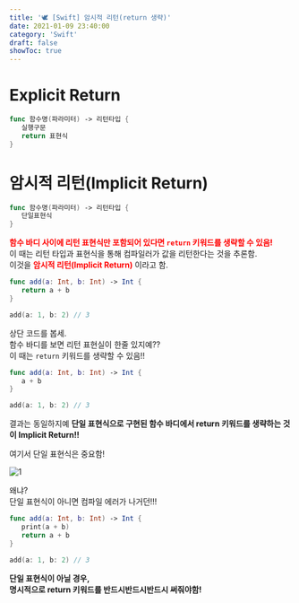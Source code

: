 ```yaml
---
title: '🕊 [Swift] 암시적 리턴(return 생략)'
date: 2021-01-09 23:40:00
category: 'Swift'
draft: false
showToc: true
---
```


# Explicit Return

```swift
func 함수명(파라미터) -> 리턴타입 {
   실행구문
   return 표현식
}
```

# 암시적 리턴(Implicit Return)

```swift
func 함수명(파라미터) -> 리턴타입 {
   단일표현식
}
```

<span style="color: red;">**함수 바디 사이에 리턴 표현식만 포함되어 있다면 `return` 키워드를 생략할 수 있음!**</span>  
이 때는 리턴 타입과 표현식을 통해 컴파일러가 값을 리턴한다는 것을 추론함.  
이것을 <span style="color: red;">**암시적 리턴(Implicit Return)**</span> 이라고 함.

```swift
func add(a: Int, b: Int) -> Int {
   return a + b
}

add(a: 1, b: 2) // 3
```

상단 코드를 봅세.  
함수 바디를 보면 리턴 표현실이 한줄 있지예??  
이 때는 `return` 키워드를 생략할 수 있음!!

```swift
func add(a: Int, b: Int) -> Int {
   a + b
}

add(a: 1, b: 2) // 3
```

결과는 동일하지예
**단일 표현식으로 구현된 함수 바디에서 return 키워드를 생략하는 것이 Implicit Return!!**

여기서 단일 표현식은 중요함!

![1](https://user-images.githubusercontent.com/55340876/110240757-bdb97c00-7f90-11eb-9135-f58b06ab1789.png)

왜냐?  
단일 표현식이 아니면 컴파일 에러가 나거던!!!

```swift
func add(a: Int, b: Int) -> Int {
   print(a + b)
   return a + b
}

add(a: 1, b: 2) // 3
```

**단일 표현식이 아닐 경우,  
명시적으로 return 키워드를 반드시반드시반드시 써줘야함!**
